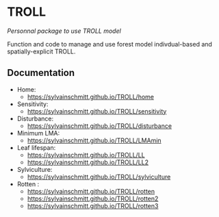
<!-- README.md is generated from README.Rmd. Please edit that file -->
TROLL
=====

*Personnal package to use TROLL model*

Function and code to manage and use forest model indivdual-based and spatially-explicit TROLL.

Documentation
-------------

-   Home:
    -   <https://sylvainschmitt.github.io/TROLL/home>
-   Sensitivity:
    -   <https://sylvainschmitt.github.io/TROLL/sensitivity>
-   Disturbance:
    -   <https://sylvainschmitt.github.io/TROLL/disturbance>
-   Minimum LMA:
    -   <https://sylvainschmitt.github.io/TROLL/LMAmin>
-   Leaf lifespan:
    -   <https://sylvainschmitt.github.io/TROLL/LL>
    -   <https://sylvainschmitt.github.io/TROLL/LL2>
-   Sylviculture:
    -   <https://sylvainschmitt.github.io/TROLL/sylviculture>
-   Rotten :
    -   <https://sylvainschmitt.github.io/TROLL/rotten>
    -   <https://sylvainschmitt.github.io/TROLL/rotten2>
    -   <https://sylvainschmitt.github.io/TROLL/rotten3>
